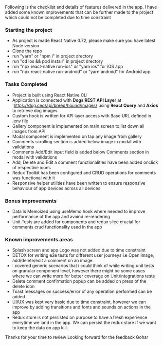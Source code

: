 Following is the checklist and details of features delivered in the app.
I have added some known improvements that can be further made to the project which could not be completed due to time constraint

### Starting the project

- As project is made React Native 0.72, please make sure you have latest Node version
- Clone the repo
- run "yarn" or "npm i" in project drectory
- run "cd ios && pod install" in project drectory
- run "npx react-native run-ios" or "yarn ios" for iOS app
- run "npx react-native run-android" or "yarn android" for Android app

### Tasks Completed

- Project is built using React Native CLI
- Application is connected with **Dogs REST API Layer** at `https://dog.ceo/api/breed/hound/images/ using **React Query** and **Axios** to retrieve dog images
- Custom hook is written for API layer access with Base URL defined in .env file
- Gallery component is implemented on main screen to list down all images from API
- Modal component is implemented on tap any image from gallery
- Comments scrolling section is added below image in modal with vaildations
- Comments Add/Edit input field is added below Comments section in modal with validations
- Add, Delete and Edit a comment functionalities have been added onclick of respective icons
- Redux Toolkit has been configured and CRUD operations for comments was functional with it
- Responsive helper utilities have been written to ensure responsive behaviour of app devices across all devices

### Bonus improvements

- Data is Memoized using useMemo hook where needed to improve performance of the app and avoind re-rendering
- Unit Tests are added for components and redux slice crucial for comments crud functionality used in the app

### Known improvements areas

- Splash screen and app Logo was not added due to time constraint
- DETOX for writing e2e tests for different user journeys i.e Open image, add/delete/edit a comment on an image.
- I covered generic scenarios that i could think of while writing unit tests on granular component level, however there might be some cases where we can write more for better coverage on
  Unit/integrations tests
- Delete comment confirmation popup can be added on press of the delete icon
- Toast messages on success/error of any operation performed can be added
- UI/UX was kept very basic due to time constraint, however we can improve by adding transitions and fonts and sounds on actions in the app
- Redux store is not persisted on purpose to have a fresh experience everytime we land in the app.
  We can persist the redux store if we want to keep the data on app kill.

Thanks for your time to review
Looking forward for the feedback
Gohar

